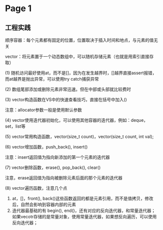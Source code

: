 # Page 1

## 工程实践



顺序容器：每个元素都有固定的位置，位置取决于插入时间和地点，与元素的值无关



vector：将元素置于一个动态数组中，可以随机存储元素（也就是用索引直接存取）

(1) 随机访问最好使用at，而不是\[]，因为在发生越界时，\[]越界直接assert报错，而at越界是抛出异常，可以使用try catch捕获异常

(2) 数组尾部添加或删除元素非常迅速。但在中部或头部就比较费时

(3) vector构造函数在VS中的快速查看技巧，直接在括号中加入()

注意：allocator参数一般是使用默认参数

(4) vector使用迭代器初始化，可以使用其他容器的迭代器，例如：deque，set，list等

(5) vector常用构造函数，vector(size\_t count)，vector(size\_t count, int val);

(6) vector增加函数，push\_back(), insert()

注意：insert返回值为指向新添加的第一个元素的迭代器

(7) vector删除函数，erase(), pop\_back(), clear()

注意，erase返回值为指向被删除元素后面的那个元素的迭代器

(8) vector遍历函数，注意几个点

1. at，\[]，front(), back()这些函数返回的都是元素引用，而不是值拷贝，修改后，自然会影响到容器内部的元素
2. 迭代器最基础的有 begin(), end()，还有对应的反向迭代器，和常量迭代器；如果vecotr存储的是常量对象，使用常量迭代器，如果想反向遍历，可以使用反向迭代器；

